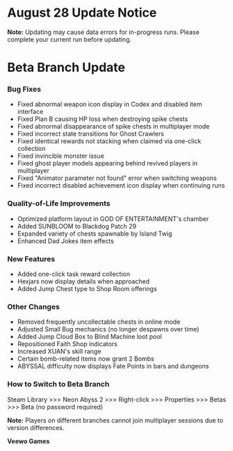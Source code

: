 # August 28 Update Notice

**Note:** Updating may cause data errors for in-progress runs. Please complete your current run before updating.

# Beta Branch Update

### Bug Fixes

* Fixed abnormal weapon icon display in Codex and disabled item interface
* Fixed Plan B causing HP loss when destroying spike chests
* Fixed abnormal disappearance of spike chests in multiplayer mode
* Fixed incorrect state transitions for Ghost Crawlers
* Fixed identical rewards not stacking when claimed via one-click collection
* Fixed invincible monster issue
* Fixed ghost player models appearing behind revived players in multiplayer
* Fixed "Animator parameter not found" error when switching weapons
* Fixed incorrect disabled achievement icon display when continuing runs
### Quality-of-Life Improvements

* Optimized platform layout in GOD OF ENTERTAINMENT's chamber
* Added SUNBLOOM to Blackdog Patch 29
* Expanded variety of chests spawnable by Island Twig
* Enhanced Dad Jokes item effects
### New Features

* Added one-click task reward collection
* Hexjars now display details when approached
* Added Jump Chest type to Shop Room offerings
### Other Changes

* Removed frequently uncollectable chests in online mode
* Adjusted Small Bug mechanics (no longer despawns over time)
* Added Jump Cloud Box to Blind Machine loot pool
* Repositioned Faith Shop indicators
* Increased XUAN's skill range
* Certain bomb-related items now grant 2 Bombs
* ABYSSAL difficulty now displays Fate Points in bars and dungeons
### How to Switch to Beta Branch

Steam Library >>> Neon Abyss 2 >>> Right-click >>> Properties >>> Betas >>> Beta (no password required)

**Note:** Players on different branches cannot join multiplayer sessions due to version differences.

**Veewo Games**

